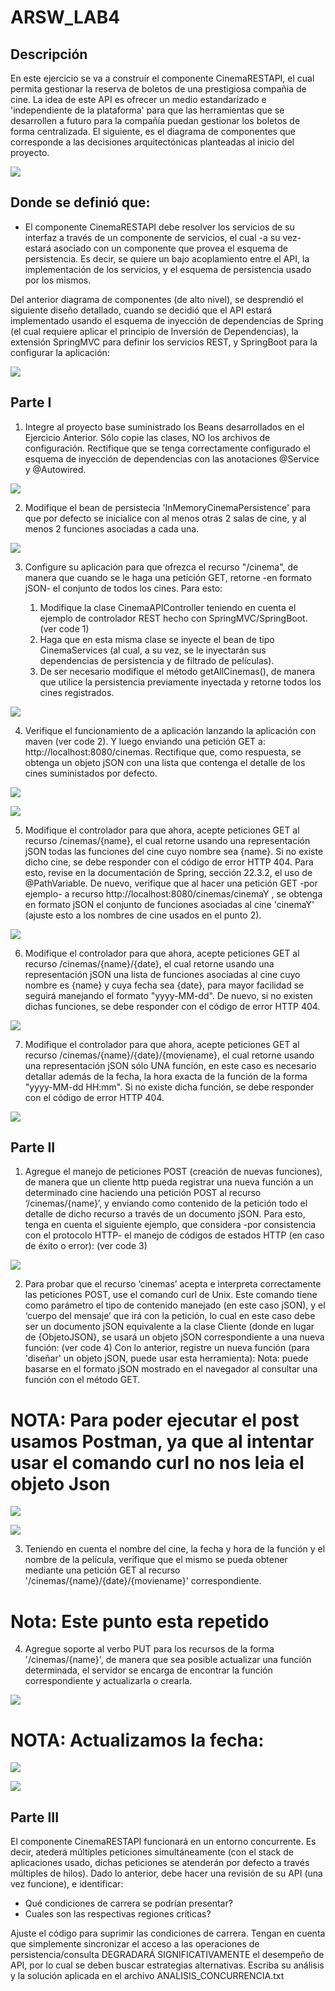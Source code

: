 # ARSW_LAB4

## Descripción 

En este ejercicio se va a construír el componente CinemaRESTAPI, el cual permita gestionar la reserva de boletos de una prestigiosa compañia de cine. La idea de este API es ofrecer un medio estandarizado e 'independiente de la plataforma' para que las herramientas que se desarrollen a futuro para la compañía puedan gestionar los boletos de forma centralizada. El siguiente, es el diagrama de componentes que corresponde a las decisiones arquitectónicas planteadas al inicio del proyecto.

![](https://github.com/JuanManuelHerreraMoya/ARSW_LAB4/blob/master/imagenes/imagen1.PNG)


## Donde se definió que:

  - El componente CinemaRESTAPI debe resolver los servicios de su interfaz a través de un componente de servicios, el cual -a su vez- estará asociado con un componente que provea     el esquema de persistencia. Es decir, se quiere un bajo acoplamiento entre el API, la implementación de los servicios, y el esquema de persistencia usado por los mismos.
  
Del anterior diagrama de componentes (de alto nivel), se desprendió el siguiente diseño detallado, cuando se decidió que el API estará implementado usando el esquema de inyección de dependencias de Spring (el cual requiere aplicar el principio de Inversión de Dependencias), la extensión SpringMVC para definir los servicios REST, y SpringBoot para la configurar la aplicación:

![](https://github.com/JuanManuelHerreraMoya/ARSW_LAB4/blob/master/imagenes/imagen2.PNG)


## Parte I

1. Integre al proyecto base suministrado los Beans desarrollados en el Ejercicio Anterior. Sólo copie las clases, NO los archivos de configuración. Rectifique que se tenga correctamente configurado el esquema de inyección de dependencias con las anotaciones @Service y @Autowired.

![](https://github.com/JuanManuelHerreraMoya/ARSW_LAB4/blob/master/imagenes/I-1.PNG)

2. Modifique el bean de persistecia 'InMemoryCinemaPersistence' para que por defecto se inicialice con al menos otras 2 salas de cine, y al menos 2 funciones asociadas a cada una.

![](https://github.com/JuanManuelHerreraMoya/ARSW_LAB4/blob/master/imagenes/I-2.PNG)

3. Configure su aplicación para que ofrezca el recurso "/cinema", de manera que cuando se le haga una petición GET, retorne -en formato jSON- el conjunto de todos los cines. Para esto:

      1. Modifique la clase CinemaAPIController teniendo en cuenta el ejemplo de controlador REST hecho con SpringMVC/SpringBoot. (ver code 1)
      2. Haga que en esta misma clase se inyecte el bean de tipo CinemaServices (al cual, a su vez, se le inyectarán sus dependencias de persistencia y de filtrado de películas).
      3. De ser necesario modifique el método getAllCinemas(), de manera que utilice la persistencia previamente inyectada y retorne todos los cines registrados.

![](https://github.com/JuanManuelHerreraMoya/ARSW_LAB4/blob/master/imagenes/I-3.PNG)

4. Verifique el funcionamiento de a aplicación lanzando la aplicación con maven (ver code 2). Y luego enviando una petición GET a:  http://localhost:8080/cinemas. Rectifique que, como respuesta, se obtenga un objeto jSON con una lista que contenga el detalle de los cines suministados por defecto.

![](https://github.com/JuanManuelHerreraMoya/ARSW_LAB4/blob/master/imagenes/springBoot_run.jpg)

![](https://github.com/JuanManuelHerreraMoya/ARSW_LAB4/blob/master/imagenes/I-4.PNG)

5. Modifique el controlador para que ahora, acepte peticiones GET al recurso /cinemas/{name}, el cual retorne usando una representación jSON todas las funciones del cine cuyo nombre sea {name}. Si no existe dicho cine, se debe responder con el código de error HTTP 404. Para esto, revise en la documentación de Spring, sección 22.3.2, el uso de @PathVariable. De nuevo, verifique que al hacer una petición GET -por ejemplo- a recurso http://localhost:8080/cinemas/cinemaY , se obtenga en formato jSON el conjunto de funciones asociadas al cine 'cinemaY' (ajuste esto a los nombres de cine usados en el punto 2).

![](https://github.com/JuanManuelHerreraMoya/ARSW_LAB4/blob/master/imagenes/I-5.PNG)

6. Modifique el controlador para que ahora, acepte peticiones GET al recurso /cinemas/{name}/{date}, el cual retorne usando una representación jSON una lista de funciones asociadas al cine cuyo nombre es {name} y cuya fecha sea {date}, para mayor facilidad se seguirá manejando el formato "yyyy-MM-dd". De nuevo, si no existen dichas funciones, se debe responder con el código de error HTTP 404.

![](https://github.com/JuanManuelHerreraMoya/ARSW_LAB4/blob/master/imagenes/I-6.PNG)

7. Modifique el controlador para que ahora, acepte peticiones GET al recurso /cinemas/{name}/{date}/{moviename}, el cual retorne usando una representación jSON sólo UNA función, en este caso es necesario detallar además de la fecha, la hora exacta de la función de la forma "yyyy-MM-dd HH:mm". Si no existe dicha función, se debe responder con el código de error HTTP 404.

![](https://github.com/JuanManuelHerreraMoya/ARSW_LAB4/blob/master/imagenes/I-7.PNG)

## Parte II

1. Agregue el manejo de peticiones POST (creación de nuevas funciones), de manera que un cliente http pueda registrar una nueva función a un determinado cine haciendo una petición POST al recurso ‘/cinemas/{name}’, y enviando como contenido de la petición todo el detalle de dicho recurso a través de un documento jSON. Para esto, tenga en cuenta el siguiente ejemplo, que considera -por consistencia con el protocolo HTTP- el manejo de códigos de estados HTTP (en caso de éxito o error): (ver code 3)

![](https://github.com/JuanManuelHerreraMoya/ARSW_LAB4/blob/master/imagenes/II-1.PNG)

2. Para probar que el recurso ‘cinemas’ acepta e interpreta correctamente las peticiones POST, use el comando curl de Unix. Este comando tiene como parámetro el tipo de contenido manejado (en este caso jSON), y el ‘cuerpo del mensaje’ que irá con la petición, lo cual en este caso debe ser un documento jSON equivalente a la clase Cliente (donde en lugar de {ObjetoJSON}, se usará un objeto jSON correspondiente a una nueva función: (ver code 4) Con lo anterior, registre un nueva función (para 'diseñar' un objeto jSON, puede usar esta herramienta): Nota: puede basarse en el formato jSON mostrado en el navegador al consultar una función con el método GET.

# NOTA: Para poder ejecutar el post usamos Postman, ya que al intentar usar el comando curl no nos leia el objeto Json

![](https://github.com/JuanManuelHerreraMoya/ARSW_LAB4/blob/master/imagenes/II-2.PNG)

![](https://github.com/JuanManuelHerreraMoya/ARSW_LAB4/blob/master/imagenes/II-21.PNG)

3. Teniendo en cuenta el nombre del cine, la fecha y hora de la función y el nombre de la película, verifique que el mismo se pueda obtener mediante una petición GET al recurso '/cinemas/{name}/{date}/{moviename}' correspondiente.

# Nota: Este punto esta repetido

4. Agregue soporte al verbo PUT para los recursos de la forma '/cinemas/{name}', de manera que sea posible actualizar una función determinada, el servidor se encarga de encontrar la función correspondiente y actualizarla o crearla.

![](https://github.com/JuanManuelHerreraMoya/ARSW_LAB4/blob/master/imagenes/II-4.PNG)

# NOTA: Actualizamos la fecha:

![](https://github.com/JuanManuelHerreraMoya/ARSW_LAB4/blob/master/imagenes/II-41.PNG)

![](https://github.com/JuanManuelHerreraMoya/ARSW_LAB4/blob/master/imagenes/II-42.PNG)

## Parte III

El componente CinemaRESTAPI funcionará en un entorno concurrente. Es decir, atederá múltiples peticiones simultáneamente (con el stack de aplicaciones usado, dichas peticiones se atenderán por defecto a través múltiples de hilos). Dado lo anterior, debe hacer una revisión de su API (una vez funcione), e identificar:

  - Qué condiciones de carrera se podrían presentar?
  - Cuales son las respectivas regiones críticas?
  
Ajuste el código para suprimir las condiciones de carrera. Tengan en cuenta que simplemente sincronizar el acceso a las operaciones de persistencia/consulta DEGRADARÁ SIGNIFICATIVAMENTE el desempeño de API, por lo cual se deben buscar estrategias alternativas.
Escriba su análisis y la solución aplicada en el archivo ANALISIS_CONCURRENCIA.txt
